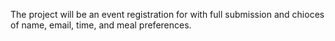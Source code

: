 The project will be an event registration for with full submission and chioces of name, email, time, and meal preferences.